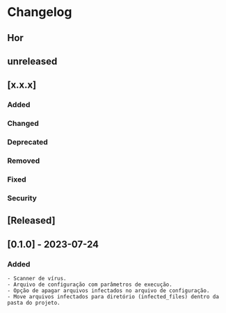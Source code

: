 # Changelog
## Hor

## unreleased
## [x.x.x]
### Added
### Changed
### Deprecated
### Removed
### Fixed
### Security

## [Released]
## [0.1.0] - 2023-07-24
### Added
    - Scanner de vírus.
    - Arquivo de configuração com parâmetros de execução.
    - Opção de apagar arquivos infectados no arquivo de configuração.
    - Move arquivos infectados para diretório (infected_files) dentro da pasta do projeto.
